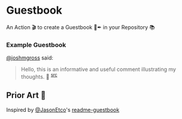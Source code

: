 # Guestbook
An Action 🎬 to create a Guestbook 📖✒ in your Repository 📚

### Example Guestbook

[@joshmgross](https://github.com/joshmgross) said:
> Hello, this is an informative and useful comment illustrating my thoughts. 🧀
<sup>[src](https://github.com/joshmgross/guestbook/issues/1#issuecomment-645117859)</sup>

## Prior Art 🎨

Inspired by [@JasonEtco](https://github.com/JasonEtco)'s [readme-guestbook](https://github.com/JasonEtco/readme-guestbook)
